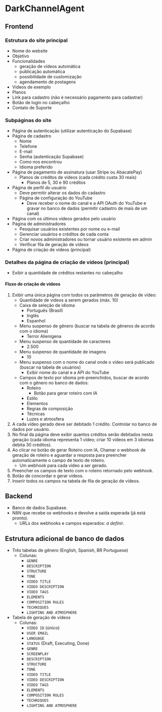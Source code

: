 ﻿# DarkChannelAgent

## Frontend

### Estrutura do site principal
- Nome do website
- Objetivo
- Funcionalidades
  - geração de vídeos automática
  - publicação automática
  - possibilidade de customização
  - agendamento de postagens
- Vídeos de exemplo
- Planos
- Link para cadastro (não é necessário pagamento para cadastrar)
- Botão de login no cabeçalho
- Contato de Suporte

### Subpáginas do site
- Página de autenticação (utilizar autenticação do Supabase)
- Página de cadastro
  - Nome
  - Telefone
  - E-mail
  - Senha (autenticação Supabase)
  - Como nos encontrou
  - Idioma preferido
- Página de pagamento de assinatura (usar Stripe ou AbacatePay)
  - Planos de créditos de vídeos (cada crédito custa 30 reais)
    - Planos de 5, 30 e 90 créditos
- Página de perfil do usuário
  - Deve permitir alterar os dados do cadastro
  - Página de configuração do YouTube
    - Deve receber o nome do canal e a API OAuth do YouTube e gravar no banco de dados (permitir cadastro de mais de um canal)
- Página com os últimos vídeos gerados pelo usuário
- Página de administradores
  - Pesquisar usuários existentes por nome ou e-mail
  - Gerenciar usuários e créditos de cada conta
  - Criar novos administradores ou tornar usuário existente em admin
  - Verificar fila de geração de vídeos
- Página de criação de vídeos (principal)

### Detalhes da página de criação de vídeos (principal)
- Exibir a quantidade de créditos restantes no cabeçalho

#### Fluxo de criação de vídeos
1. Exibir uma única página com todos os parâmetros de geração de vídeo:
   - Quantidade de vídeos a serem gerados (máx. 10)
   - Caixa de seleção de idioma
     - Português (Brasil)
     - Inglês
     - Espanhol
   - Menu suspenso de gênero (buscar na tabela de gêneros de acordo com o idioma)
     - Terror Alienígena
   - Menu suspenso de quantidade de caracteres
     - 2.500
   - Menu suspenso de quantidade de imagens
     - 10
   - Menu suspenso com o nome do canal onde o vídeo será publicado (buscar na tabela de usuários)
     - Exibir nome do canal e a API do YouTube
   - Campos de texto por idioma pré-preenchidos, buscar de acordo com o gênero no banco de dados:
     - Roteiro
       - Botão para gerar roteiro com IA
     - Estilo
     - Elementos
     - Regras de composição
     - Técnicas
     - Luzes e atmosfera
2. A cada vídeo gerado deve ser debitado 1 crédito. Controlar no banco de dados por usuário.
3. No final da página deve exibir quantos créditos serão debitados nesta geração (cada idioma representa 1 vídeo; criar 10 vídeos em 3 idiomas debita 30 créditos).
4. Ao clicar no botão de gerar Roteiro com IA, Chamar o webhook de geração de roteiro e aguardar a resposta para preencher automaticamente o campo de texto de roteiro.
   - Um webhook para cada vídeo a ser gerado.
5. Preencher os campos de texto com o roteiro retornado pelo webhook.
6. Botão de concordar e gerar vídeos.
7. Inserir todos os campos na tabela de fila de geração de vídeos.

## Backend
- Banco de dados Supabase.
- N8N que recebe os webhooks e devolve a saída esperada (já está pronto).
  - URLs dos webhooks e campos esperados: _a definir_.

## Estrutura adicional de banco de dados
- Três tabelas de gênero (English, Spanish, BR Portuguese)
    - Colunas:
        - `GENRE`
        - `DESCRIPTION`
        - `STRUCTURE`
        - `TONE`
        - `VIDEO TITLE`
        - `VIDEO DESCRIPTION`
        - `VIDEO TAGS`
        - `ELEMENTS`
        - `COMPOSITION RULES`
        - `TECHNIQUES`
        - `LIGHTING AND ATMOSPHERE`
- Tabela de geração de vídeos
    - Colunas:
        - `VIDEO ID` (único)
        - `USER EMAIL`
        - `LANGUAGE`
        - `STATUS` (Draft, Executing, Done)
        - `GENRE`
        - `SCREENPLAY`
        - `DESCRIPTION`
        - `STRUCTURE`
        - `TONE`
        - `VIDEO TITLE`
        - `VIDEO DESCRIPTION`
        - `VIDEO TAGS`
        - `ELEMENTS`
        - `COMPOSITION RULES`
        - `TECHNIQUES`
        - `LIGHTING AND ATMOSPHERE`
